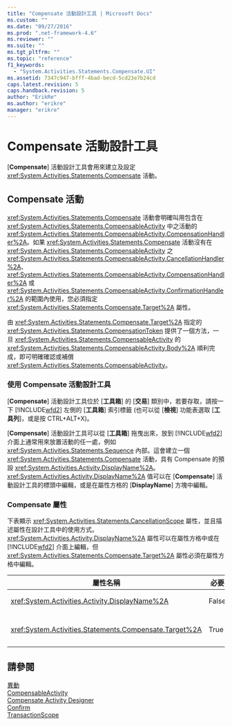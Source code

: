 ```yaml
---
title: "Compensate 活動設計工具 | Microsoft Docs"
ms.custom: ""
ms.date: "09/27/2016"
ms.prod: ".net-framework-4.6"
ms.reviewer: ""
ms.suite: ""
ms.tgt_pltfrm: ""
ms.topic: "reference"
f1_keywords: 
  - "System.Activities.Statements.Compensate.UI"
ms.assetid: 7347c947-bfff-4bad-becd-5cd23e7b24cd
caps.latest.revision: 5
caps.handback.revision: 5
author: "ErikRe"
ms.author: "erikre"
manager: "erikre"
---
```

# Compensate 活動設計工具
\[**Compensate**\] 活動設計工具會用來建立及設定 <xref:System.Activities.Statements.Compensate> 活動。  
  
## Compensate 活動  
 <xref:System.Activities.Statements.Compensate> 活動會明確叫用包含在 <xref:System.Activities.Statements.CompensableActivity> 中之活動的 <xref:System.Activities.Statements.CompensableActivity.CompensationHandler%2A>。如果 <xref:System.Activities.Statements.Compensate> 活動沒有在 <xref:System.Activities.Statements.CompensableActivity> 之 <xref:System.Activities.Statements.CompensableActivity.CancellationHandler%2A>、<xref:System.Activities.Statements.CompensableActivity.CompensationHandler%2A> 或 <xref:System.Activities.Statements.CompensableActivity.ConfirmationHandler%2A> 的範圍內使用，您必須指定 <xref:System.Activities.Statements.Compensate.Target%2A> 屬性。  
  
 由 <xref:System.Activities.Statements.Compensate.Target%2A> 指定的 <xref:System.Activities.Statements.CompensationToken> 提供了一個方法，一旦 <xref:System.Activities.Statements.CompensableActivity> 的 <xref:System.Activities.Statements.CompensableActivity.Body%2A> 順利完成，即可明確確認或補償 <xref:System.Activities.Statements.CompensableActivity>。  
  
### 使用 Compensate 活動設計工具  
 \[**Compensate**\] 活動設計工具位於 \[**工具箱**\] 的 \[**交易**\] 類別中，若要存取，請按一下 [!INCLUDE[wfd2](../workflow-designer/includes/wfd2_md.md)] 左側的 \[**工具箱**\] 索引標籤 \(也可以從 \[**檢視**\] 功能表選取 \[**工具列**\]，或是按 CTRL\+ALT\+X\)。  
  
 \[**Compensate**\] 活動設計工具可以從 \[**工具箱**\] 拖曳出來，放到 [!INCLUDE[wfd2](../workflow-designer/includes/wfd2_md.md)] 介面上通常用來放置活動的任一處，例如 <xref:System.Activities.Statements.Sequence> 內部。這會建立一個 <xref:System.Activities.Statements.Compensate> 活動，具有 Compensate 的預設 <xref:System.Activities.Activity.DisplayName%2A>。<xref:System.Activities.Activity.DisplayName%2A> 值可以在 \[**Compensate**\] 活動設計工具的標頭中編輯，或是在屬性方格的 \[**DisplayName**\] 方塊中編輯。  
  
### Compensate 屬性  
 下表顯示 <xref:System.Activities.Statements.CancellationScope> 屬性，並且描述屬性在設計工具中的使用方式。<xref:System.Activities.Activity.DisplayName%2A> 屬性可以在屬性方格中或在 [!INCLUDE[wfd2](../workflow-designer/includes/wfd2_md.md)] 介面上編輯，但 <xref:System.Activities.Statements.Compensate.Target%2A> 屬性必須在屬性方格中編輯。  
  
|屬性名稱|必要|使用方式|  
|----------|--------|----------|  
|<xref:System.Activities.Activity.DisplayName%2A>|False|指定 <xref:System.Activities.Statements.Compensate> 活動選用的易記名稱。預設為 Compensate。|  
|<xref:System.Activities.Statements.Compensate.Target%2A>|True|指定 <xref:System.Activities.InArgument%601>，其中包含此 <xref:System.Activities.Statements.Compensate> 活動的 <xref:System.Activities.Statements.CompensationToken>。|  
  
## 請參閱  
 [異動](../workflow-designer/transaction-activity-designers.md)   
 [CompensableActivity](../workflow-designer/compensableactivity-activity-designer.md)   
 [Compensate Activity Designer](../workflow-designer/compensate-activity-designer.md)   
 [Confirm](../workflow-designer/confirm-activity-designer.md)   
 [TransactionScope](../workflow-designer/transactionscope-activity-designer.md)
